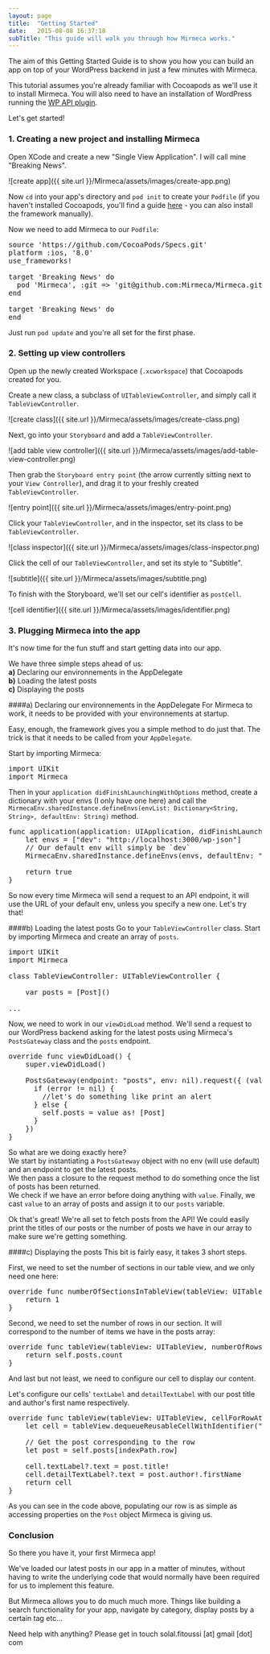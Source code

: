 ```yaml
---
layout: page
title:  "Getting Started"
date:   2015-08-08 16:37:18
subTitle: "This guide will walk you through how Mirmeca works."
---
```


The aim of this Getting Started Guide is to show you how you can build an app on top of your WordPress backend in just a few minutes with Mirmeca.

This tutorial assumes you're already familiar with Cocoapods as we'll use it to install Mirmeca. You will also need to have an installation of WordPress running the [WP API plugin](https://wordpress.org/plugins/json-rest-api/).

Let's get started!


### 1. Creating a new project and installing Mirmeca

Open XCode and create a new "Single View Application". I will call mine "Breaking News".


![create app]({{ site.url }}/Mirmeca/assets/images/create-app.png)


Now `cd` into your app's directory and `pod init` to create your `Podfile` (if you haven't installed Cocoapods, you'll find a guide [here](http://guides.cocoapods.org/using/getting-started.html) - you can also install the framework manually).

Now we need to add Mirmeca to our `Podfile`:

<pre class="prettyprint">
source 'https://github.com/CocoaPods/Specs.git'
platform :ios, '8.0'
use_frameworks!

target 'Breaking News' do
  pod 'Mirmeca', :git => 'git@github.com:Mirmeca/Mirmeca.git'
end

target 'Breaking News' do
end
</pre>

Just run `pod update` and you're all set for the first phase.


### 2. Setting up view controllers

Open up the newly created Workspace (`.xcworkspace`) that Cocoapods created for you.

Create a new class, a subclass of `UITableViewController`, and simply call it `TableViewController`.


![create class]({{ site.url }}/Mirmeca/assets/images/create-class.png)


Next, go into your `Storyboard` and add a `TableViewController`.


![add table view controller]({{ site.url }}/Mirmeca/assets/images/add-table-view-controller.png)


Then grab the `Storyboard entry point` (the arrow currently sitting next to your `View Controller`), and drag it to your freshly created `TableViewController`.


![entry point]({{ site.url }}/Mirmeca/assets/images/entry-point.png)


Click your `TableViewController`, and in the inspector, set its class to be `TableViewController`.


![class inspector]({{ site.url }}/Mirmeca/assets/images/class-inspector.png)


Click the cell of our `TableViewController`, and set its style to "Subtitle".


![subtitle]({{ site.url }}/Mirmeca/assets/images/subtitle.png)


To finish with the Storyboard, we'll set our cell's identifier as `postCell`.


![cell identifier]({{ site.url }}/Mirmeca/assets/images/identifier.png)


### 3. Plugging Mirmeca into the app
It's now time for the fun stuff and start getting data into our app.

We have three simple steps ahead of us:<br>
  **a)** Declaring our environnements in the AppDelegate<br>
  **b)** Loading the latest posts<br>
  **c)** Displaying the posts<br>

####a) Declaring our environnements in the AppDelegate
For Mirmeca to work, it needs to be provided with your environnements at startup.

Easy, enough, the framework gives you a simple method to do just that. The trick is that it needs to be called from your `AppDelegate`.

Start by importing Mirmeca:

<pre class="prettyprint">
import UIKit
import Mirmeca
</pre>

Then in your `application didFinishLaunchingWithOptions` method, create a dictionary with your envs (I only have one here) and call the `MirmecaEnv.sharedInstance.defineEnvs(envList: Dictionary<String, String>, defaultEnv: String)` method.

<pre class="prettyprint">
func application(application: UIApplication, didFinishLaunchingWithOptions launchOptions: [NSObject: AnyObject]?) -> Bool {
    let envs = ["dev": "http://localhost:3000/wp-json"]
    // Our default env will simply be `dev`
    MirmecaEnv.sharedInstance.defineEnvs(envs, defaultEnv: "dev")

    return true
}
</pre>

So now every time Mirmeca will send a request to an API endpoint, it will use the URL of your default env, unless you specify a new one.
Let's try that!

####b) Loading the latest posts
Go to your `TableViewController` class. Start by importing Mirmeca and create an array of `posts`.

<pre class="prettyprint">
import UIKit
import Mirmeca

class TableViewController: UITableViewController {
    
    var posts = [Post]()
    
...
</pre>

Now, we need to work in our `viewDidLoad` method. We'll send a request to our WordPress backend asking for the latest posts using Mirmeca's `PostsGateway` class and the `posts` endpoint.

<pre class="prettyprint">
override func viewDidLoad() {
    super.viewDidLoad()
   
    PostsGateway(endpoint: "posts", env: nil).request({ (value: AnyObject?, error: NSError?) -> Void in
      if (error != nil) {
        //let's do something like print an alert
      } else {
        self.posts = value as! [Post]
      }
    })
}
</pre>

So what are we doing exactly here?<br>
We start by instantiating a `PostsGateway` object with no env (will use default) and an endpoint to get the latest posts.<br>
We then pass a closure to the request method to do something once the list of posts has been returned.<br>
We check if we have an error before doing anything with `value`.
Finally, we cast `value` to an array of posts and assign it to our `posts` variable.

Ok that's great! We're all set to fetch posts from the API! We could easily print the titles of our posts or the number of posts we have in our array to make sure we're getting something.

####c) Displaying the posts
This bit is fairly easy, it takes 3 short steps.

First, we need to set the number of sections in our table view, and we only need one here:

<pre class="prettyprint">
override func numberOfSectionsInTableView(tableView: UITableView) -> Int {
    return 1
}
</pre>

Second, we need to set the number of rows in our section. It will correspond to the number of items we have in the posts array:

<pre class="prettyprint">
override func tableView(tableView: UITableView, numberOfRowsInSection section: Int) -> Int {
    return self.posts.count
}
</pre>

And last but not least, we need to configure our cell to display our content.

Let's configure our cells' `textLabel` and `detailTextLabel` with our post title and author's first name respectively.

<pre class="prettyprint">
override func tableView(tableView: UITableView, cellForRowAtIndexPath indexPath: NSIndexPath) -> UITableViewCell {
    let cell = tableView.dequeueReusableCellWithIdentifier("postCell", forIndexPath: indexPath) as! UITableViewCell
    
    // Get the post corresponding to the row
    let post = self.posts[indexPath.row]
    
    cell.textLabel?.text = post.title!
    cell.detailTextLabel?.text = post.author!.firstName
    return cell
}
</pre>

As you can see in the code above, populating our row is as simple as accessing properties on the `Post` object Mirmeca is giving us.


### Conclusion
So there you have it, your first Mirmeca app!

We've loaded our latest posts in our app in a matter of minutes, without having to write the underlying code that would normally have been required for us to implement this feature.

But Mirmeca allows you to do much much more. Things like building a search functionality for your app, navigate by category, display posts by a certain tag etc...

Need help with anything? Please get in touch solal.fitoussi [at] gmail [dot] com

